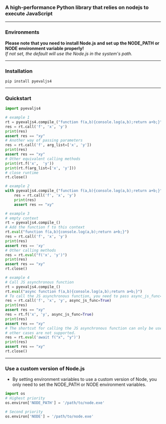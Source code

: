 ### A high-performance Python library that relies on nodejs to execute JavaScript

---

### Environments

**Please note that you need to install Node.js and set up the NODE_PATH or NODE environment variable properly!**  
*If not set, the default will use the Node.js in the system's path.*

---

### Installation
```text
pip install pyevaljs4
```

---

### Quickstart
```python
import pyevaljs4

# example 1
rt = pyevaljs4.compile_("function f(a,b){console.log(a,b);return a+b;}")
res = rt.call('f', 'x', 'y')
print(res)
assert res == "xy"
# Another way of passing parameters
res = rt.call('f', arg_list=['x', 'y'])
print(res)
assert res == "xy"
# Other equivalent calling methods
print(rt.f('x',  'y'))
print(rt.f(arg_list=['x', 'y']))
# close runtime
rt.close()

# example 2
with pyevaljs4.compile_("function f(a,b){console.log(a,b);return a+b;}") as rt:
    res = rt.call('f', 'x', 'y')
    print(res)
    assert res == "xy"

# example 3
# empty context
rt = pyevaljs4.compile_()
# Add the function f to this context
rt.eval("function f(a,b){console.log(a,b);return a+b;}")
res = rt.call('f', 'x', 'y')
print(res)
assert res == 'xy'
# Other calling methods
res = rt.eval("f('x', 'y')")
print(res)
assert res == "xy"
rt.close()

# example 4
# Call JS asynchronous function
rt = pyevaljs4.compile_()
rt.eval("async function f(a,b){console.log(a,b);return a+b;}")
# To call the JS asynchronous function, you need to pass async_js_func=True
res = rt.call('f', 'x', 'y', async_js_func=True)
print(res)
assert res == "xy"
res = rt.f('x', 'y', async_js_func=True)
print(res)
assert res == "xy"
# The shortcut for calling the JS asynchronous function can only be used this way.
# other cases are not supported.
res = rt.eval('await f("x", "y")')
print(res)
assert res == "xy"
rt.close()
```
---

### Use a custom version of Node.js
- By setting environment variables to use a custom version of Node, you only need to set the NODE_PATH or NODE environment variables.  

```python
import os
# Highest priority
os.environ['NODE_PATH'] = '/path/to/node.exe'

# Second priority
os.environ['NODE'] = '/path/to/node.exe'
```
